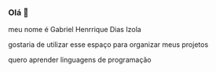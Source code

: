 ### Olá 👋

 meu nome é Gabriel Henrrique Dias Izola

gostaria de utilizar esse espaço para organizar meus projetos

quero aprender linguagens de programação 
